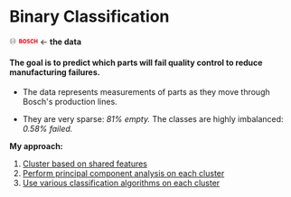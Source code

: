 # __Binary Classification__


[<img src="img/logo.png" style="width: 50px;"/>](https://www.kaggle.com/c/bosch-production-line-performance/data) ← __the data__

#### The goal is to predict which parts will fail quality control to reduce manufacturing failures.

- The data represents measurements of parts as they move through Bosch's production lines.

- They are very sparse: *81% empty.* The classes are highly imbalanced: *0.58% failed.*

__My approach:__
1. [Cluster based on shared features](clustering.ipynb)
2. [Perform principal component analysis on each cluster](PCA.ipynb)
3. [Use various classification algorithms on each cluster](training.ipynb)
